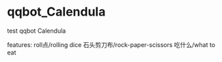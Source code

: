 # qqbot_Calendula
 test qqbot Calendula

features:
roll点/rolling dice
石头剪刀布/rock-paper-scissors
吃什么/what to eat

